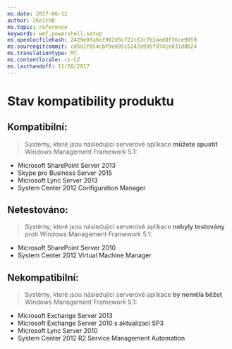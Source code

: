 ```yaml
---
ms.date: 2017-06-12
author: JKeithB
ms.topic: reference
keywords: wmf,powershell,setup
ms.openlocfilehash: 2429e0fa6ef982d3c722c62c7b1aed8f36ce9959
ms.sourcegitcommit: cd5a1f054cbf9eb95c5242a995f9741e031ddb24
ms.translationtype: MT
ms.contentlocale: cs-CZ
ms.lasthandoff: 11/28/2017
---
```

# <a name="product-compatibility-status"></a>Stav kompatibility produktu

## <a name="compatible"></a>Kompatibilní:
> Systémy, které jsou následující serverové aplikace **můžete spustit** Windows Management Framework 5.1:

- Microsoft SharePoint Server 2013
- Skype pro Business Server 2015
- Microsoft Lync Server 2013
- System Center 2012 Configuration Manager

## <a name="not-tested"></a>Netestováno:
> Systémy, které jsou následující serverové aplikace **nebyly testovány** proti Windows Management Framework 5.1:

- Microsoft SharePoint Server 2010
- System Center 2012 Virtual Machine Manager

## <a name="incompatible"></a>Nekompatibilní:
> Systémy, které jsou následující serverové aplikace **by neměla běžet** Windows Management Framework 5.1:

- Microsoft Exchange Server 2013
- Microsoft Exchange Server 2010 s aktualizací SP3
- Microsoft Lync Server 2010
- System Center 2012 R2 Service Management Automation

